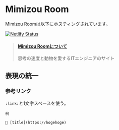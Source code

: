 Mimizou Room
============

Mimizou Roomは以下にホスティングされています。

[![Netlify Status](https://api.netlify.com/api/v1/badges/c79dd463-28d2-44fd-9fa7-8621bf03f1b5/deploy-status)](https://app.netlify.com/sites/mimizou-room/deploys)

<blockquote class="embedly-card"><h4><a href="http://mimizou.mamansoft.net">Mimizou Roomについて</a></h4><p>思考の速度と動物を愛するITエンジニアのサイト</p></blockquote>


表現の統一
----------

### 参考リンク

`:link:`と1文字スペースを使う。

`例`
```
🔗 [title](https://hogehoge)
```